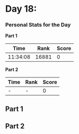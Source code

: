 ﻿# Day 18: 


### Personal Stats for the Day
**Part 1**

 Time                  | Rank | Score 
-----------------------|------|-------
  11:34:08             | 16881 | 0     

**Part 2**

 Time                  | Rank | Score 
-----------------------|------|-------
   -            | - | 0     


## Part 1


## Part 2

